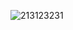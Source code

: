 ![213123231](https://user-images.githubusercontent.com/77485397/233378018-c335870c-86e3-40cb-8701-7b5ff8cbd8df.jpg)
